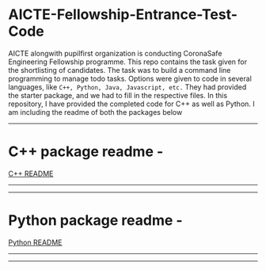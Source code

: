 # AICTE-Fellowship-Entrance-Test-Code
AICTE alongwith pupilfirst organization is conducting CoronaSafe Engineering Fellowship programme. This repo contains the task given for the shortlisting of candidates. The task was to build a command line programming to manage todo tasks. Options were given to code in several languages, like `C++, Python, Java, Javascript, etc.` They had provided the starter package, and we had to fill in the respective files.
In this repository, I have provided the completed code for C++ as well as Python. 
I am including the readme of both the packages below
***
# C++ package readme -
[C++ README](/fellowship-cpp/cpp/README.md)
***
***
# Python package readme -
[Python README](/fellowship-python/python/README.md)
***
***
